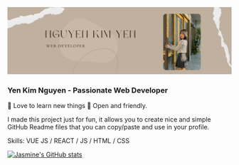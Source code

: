 ![githubcover](https://github.com/ngkimyen/ngkimyen/blob/main/github%20cover.png)

### Yen Kim Nguyen - Passionate Web Developer

   💫 Love to learn new things
   💫 Open and friendly. 


I made this project just for fun, it allows you to create nice and simple GitHub Readme files that you can copy/paste and use in your profile.

Skills: VUE JS / REACT / JS / HTML / CSS

[![Jasmine's GitHub stats](https://github-readme-stats.vercel.app/api?username=ngkimyen)](https://github.com/anuraghazra/github-readme-stats)





